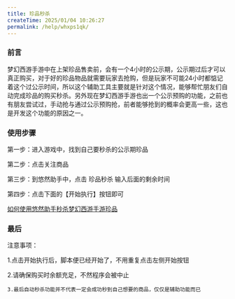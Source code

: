 ```yaml
---
title: 珍品秒杀
createTime: 2025/01/04 10:26:27
permalink: /help/whxps1qk/
---
```


### 前言
梦幻西游手游中在上架珍品售卖前，会有一个4小时的公示期，公示期过后才可以真正购买，对于好的珍品物品就需要玩家去抢购，但是玩家不可能24小时都惦记着这个过公示时间，所以这个辅助工具主要就是针对这个情况，能够帮忙朋友们自动完成珍品的购买秒杀。另外现在梦幻西游手游也出一个公示预购的功能，之前也有朋友尝试过，手动抢与通过公示预购抢，前者能够抢到的概率会更高一些，这也是开发这个功能的原因之一。

### 使用步骤
第一步：进入游戏中，找到自己要秒杀的公示期珍品
  
  第二步：点击关注商品
  
  第三步：到悠然助手中，点击 珍品秒杀 输入后面的剩余时间
  
  第四步：点击下面的【开始执行】按钮即可


  
  [如何使用悠然助手秒杀梦幻西游手游珍品](https://mp.weixin.qq.com/s/-Uz4CexLgjTA3BS85ItY2A)
### 最后
注意事项：
  
  1.点击开始执行后，脚本便已经开始了，不用重复点击左侧开始按钮
  
  2.请确保购买时余额充足，不然程序会被中止
    
    3.最后自动秒杀功能并不代表一定会成功秒到自己想要的商品，仅仅是辅助功能而已